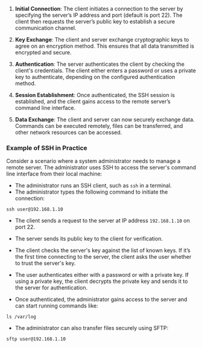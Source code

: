
1. **Initial Connection**: The client initiates a connection to the server by specifying the server’s IP address and port (default is port 22). The client then requests the server’s public key to establish a secure communication channel.

2. **Key Exchange**: The client and server exchange cryptographic keys to agree on an encryption method. This ensures that all data transmitted is encrypted and secure.

3. **Authentication**: The server authenticates the client by checking the client's credentials. The client either enters a password or uses a private key to authenticate, depending on the configured authentication method.

4. **Session Establishment**: Once authenticated, the SSH session is established, and the client gains access to the remote server’s command line interface.

5. **Data Exchange**: The client and server can now securely exchange data. Commands can be executed remotely, files can be transferred, and other network resources can be accessed.

### Example of SSH in Practice

Consider a scenario where a system administrator needs to manage a remote server. The administrator uses SSH to access the server's command line interface from their local machine:

-  The administrator runs an SSH client, such as `ssh` in a terminal.
-  The administrator types the following command to initiate the connection:

```
ssh user@192.168.1.10
```

- The client sends a request to the server at IP address `192.168.1.10` on port 22.

- The server sends its public key to the client for verification.

- The client checks the server's key against the list of known keys. If it’s the first time connecting to the server, the client asks the user whether to trust the server's key.

- The user authenticates either with a password or with a private key. If using a private key, the client decrypts the private key and sends it to the server for authentication.

- Once authenticated, the administrator gains access to the server and can start running commands like:

```
ls /var/log
```

- The administrator can also transfer files securely using SFTP:

```
sftp user@192.168.1.10
```